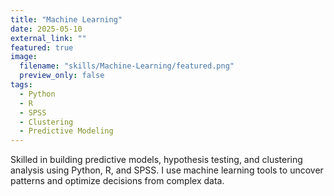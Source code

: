 ```yaml
---
title: "Machine Learning"
date: 2025-05-10
external_link: ""
featured: true
image:
  filename: "skills/Machine-Learning/featured.png"
  preview_only: false
tags:
  - Python
  - R
  - SPSS
  - Clustering
  - Predictive Modeling
---
```


Skilled in building predictive models, hypothesis testing, and clustering analysis using Python, R, and SPSS. I use machine learning tools to uncover patterns and optimize decisions from complex data.

<!--more-->
